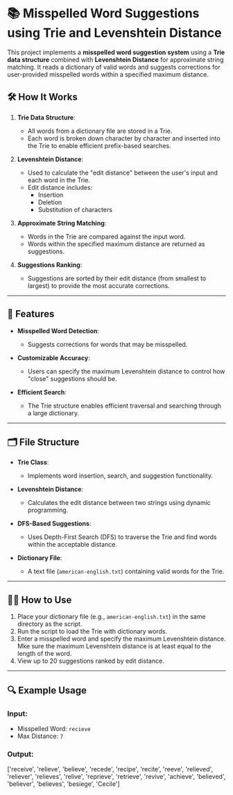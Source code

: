 # 📚 Misspelled Word Suggestions using Trie and Levenshtein Distance

This project implements a **misspelled word suggestion system** using a **Trie data structure** combined with **Levenshtein Distance** for approximate string matching. It reads a dictionary of valid words and suggests corrections for user-provided misspelled words within a specified maximum distance.

## 🛠️ How It Works

1. **Trie Data Structure**:
   - All words from a dictionary file are stored in a Trie.
   - Each word is broken down character by character and inserted into the Trie to enable efficient prefix-based searches.

2. **Levenshtein Distance**:
   - Used to calculate the "edit distance" between the user's input and each word in the Trie.
   - Edit distance includes:
     - Insertion
     - Deletion
     - Substitution of characters

3. **Approximate String Matching**:
   - Words in the Trie are compared against the input word.
   - Words within the specified maximum distance are returned as suggestions.

4. **Suggestions Ranking**:
   - Suggestions are sorted by their edit distance (from smallest to largest) to provide the most accurate corrections.

---

## 🎯 Features

- **Misspelled Word Detection**: 
  - Suggests corrections for words that may be misspelled.
  
- **Customizable Accuracy**:
  - Users can specify the maximum Levenshtein distance to control how "close" suggestions should be.

- **Efficient Search**:
  - The Trie structure enables efficient traversal and searching through a large dictionary.

---

## 🗂️ File Structure

- **Trie Class**:
  - Implements word insertion, search, and suggestion functionality.
  
- **Levenshtein Distance**:
  - Calculates the edit distance between two strings using dynamic programming.

- **DFS-Based Suggestions**:
  - Uses Depth-First Search (DFS) to traverse the Trie and find words within the acceptable distance.

- **Dictionary File**:
  - A text file (`american-english.txt`) containing valid words for the Trie.

---

## 🧑‍💻 How to Use

1. Place your dictionary file (e.g., `american-english.txt`) in the same directory as the script.
2. Run the script to load the Trie with dictionary words.
3. Enter a misspelled word and specify the maximum Levenshtein distance. Mke sure the maximum Levenshtein distance is at least equal to the length of the word.
4. View up to 20 suggestions ranked by edit distance.

---

## 🔍 Example Usage

### Input:
- Misspelled Word: `recieve`
- Max Distance: `7`

### Output:
['receive', 'relieve', 'believe', 'recede',  'recipe', 'recite', 'reeve', 'relieved', 'reliever', 'relieves', 'relive', 'reprieve', 'retrieve', 'revive', 'achieve', 'believed', 'believer', 'believes', 'besiege', 'Cecile']
